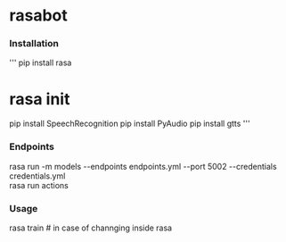 # rasabot

### Installation 
'''
pip install rasa 
# rasa init
pip install SpeechRecognition 
pip install PyAudio
pip install gtts
'''

### Endpoints
rasa run -m models --endpoints endpoints.yml --port 5002 --credentials credentials.yml        
rasa run actions       
 

### Usage 
rasa train   # in case of channging inside rasa
